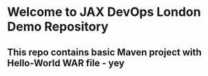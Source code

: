 # Welcome to JAX DevOps London Demo Repository
## This repo contains basic Maven project with Hello-World WAR file - yey
